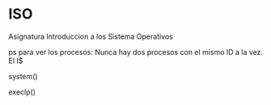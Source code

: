 # ISO
Asignatura Introduccion a los Sistema Operativos

ps para ver los procesos: Nunca hay dos procesos con el mismo ID a la vez. El I$

system()

execlp()
